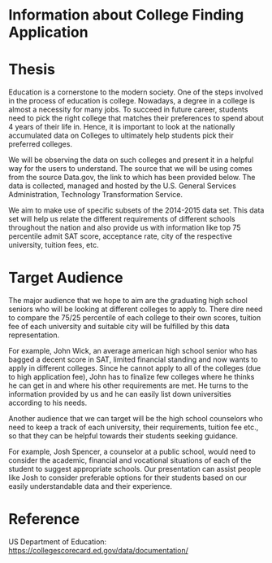 
# Information about College Finding Application
# Thesis
Education is a cornerstone to the modern society. One of the steps involved in the process of education is college. Nowadays, a degree in a college is almost a necessity for many jobs. To succeed in future career, students need to pick the right college that matches their preferences to spend about 4 years of their life in. Hence, it is important to look at the nationally accumulated data on Colleges to ultimately help students pick their preferred colleges.

We will be observing the data on such colleges and present it in a helpful way for the users to understand. The source that we will be using comes from the source Data.gov, the link to which has been provided below. The data is collected, managed and hosted by the U.S. General Services Administration, Technology Transformation Service.

We aim to make use of specific subsets of the 2014-2015 data set. This data set will help us relate the different requirements of different schools throughout the nation and also provide us with information like top 75 percentile admit SAT score, acceptance rate, city of the respective university, tuition fees, etc.

# Target Audience
The major audience that we hope to aim are the graduating high school seniors who will be looking at different colleges to apply to. There dire need to compare the 75/25 percentile of each college to their own scores, tuition fee of each university and suitable city will be fulfilled by this data representation.

For example, John Wick, an average american high school senior who has bagged a decent score in SAT, limited financial standing and now wants to apply in different colleges. Since he cannot apply to all of the colleges (due to high application fee), John has to finalize few colleges where he thinks he can get in and where his other requirements are met. He turns to the information provided by us and he can easily list down universities according to his needs.

Another audience that we can target will be the high school counselors who need to keep a track of each university, their requirements, tuition fee etc., so that they can be helpful towards their students seeking guidance.

For example, Josh Spencer, a counselor at a public school, would need to consider the academic, financial and vocational situations of each of the student to suggest appropriate schools. Our presentation can assist people like Josh to consider preferable options for their students based on our easily understandable data and their experience.

# Reference
US Department of Education: https://collegescorecard.ed.gov/data/documentation/

